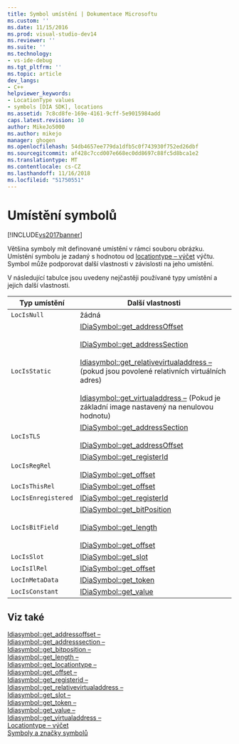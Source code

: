 ```yaml
---
title: Symbol umístění | Dokumentace Microsoftu
ms.custom: ''
ms.date: 11/15/2016
ms.prod: visual-studio-dev14
ms.reviewer: ''
ms.suite: ''
ms.technology:
- vs-ide-debug
ms.tgt_pltfrm: ''
ms.topic: article
dev_langs:
- C++
helpviewer_keywords:
- LocationType values
- symbols [DIA SDK], locations
ms.assetid: 7c8cd8fe-169e-4161-9cff-5e9015984add
caps.latest.revision: 10
author: MikeJo5000
ms.author: mikejo
manager: ghogen
ms.openlocfilehash: 54db4657ee779da1dfb5c0f743930f752ed26dbf
ms.sourcegitcommit: af428c7ccd007e668ec0dd8697c88fc5d8bca1e2
ms.translationtype: MT
ms.contentlocale: cs-CZ
ms.lasthandoff: 11/16/2018
ms.locfileid: "51750551"
---
```

# <a name="symbol-locations"></a>Umístění symbolů
[!INCLUDE[vs2017banner](../../includes/vs2017banner.md)]

Většina symboly mít definované umístění v rámci souboru obrázku. Umístění symbolu je zadaný s hodnotou od [locationtype – výčet](../../debugger/debug-interface-access/locationtype.md) výčtu. Symbol může podporovat další vlastnosti v závislosti na jeho umístění.  
  
 V následující tabulce jsou uvedeny nejčastěji používané typy umístění a jejich další vlastnosti.  
  
|Typ umístění|Další vlastnosti|  
|-------------------|---------------------------|  
|`LocIsNull`|žádná|  
|`LocIsStatic`|[IDiaSymbol::get_addressOffset](../../debugger/debug-interface-access/idiasymbol-get-addressoffset.md)<br /><br /> [IDiaSymbol::get_addressSection](../../debugger/debug-interface-access/idiasymbol-get-addresssection.md)<br /><br /> [Idiasymbol::get_relativevirtualaddress –](../../debugger/debug-interface-access/idiasymbol-get-relativevirtualaddress.md) (pokud jsou povolené relativních virtuálních adres)<br /><br /> [Idiasymbol::get_virtualaddress –](../../debugger/debug-interface-access/idiasymbol-get-virtualaddress.md) (Pokud je základní image nastavený na nenulovou hodnotu)|  
|`LocIsTLS`|[IDiaSymbol::get_addressSection](../../debugger/debug-interface-access/idiasymbol-get-addresssection.md)<br /><br /> [IDiaSymbol::get_addressOffset](../../debugger/debug-interface-access/idiasymbol-get-addressoffset.md)|  
|`LocIsRegRel`|[IDiaSymbol::get_registerId](../../debugger/debug-interface-access/idiasymbol-get-registerid.md)<br /><br /> [IDiaSymbol::get_offset](../../debugger/debug-interface-access/idiasymbol-get-offset.md)|  
|`LocIsThisRel`|[IDiaSymbol::get_offset](../../debugger/debug-interface-access/idiasymbol-get-offset.md)|  
|`LocIsEnregistered`|[IDiaSymbol::get_registerId](../../debugger/debug-interface-access/idiasymbol-get-registerid.md)|  
|`LocIsBitField`|[IDiaSymbol::get_bitPosition](../../debugger/debug-interface-access/idiasymbol-get-bitposition.md)<br /><br /> [IDiaSymbol::get_length](../../debugger/debug-interface-access/idiasymbol-get-length.md)<br /><br /> [IDiaSymbol::get_offset](../../debugger/debug-interface-access/idiasymbol-get-offset.md)|  
|`LocIsSlot`|[IDiaSymbol::get_slot](../../debugger/debug-interface-access/idiasymbol-get-slot.md)|  
|`LocIsIlRel`|[IDiaSymbol::get_offset](../../debugger/debug-interface-access/idiasymbol-get-offset.md)|  
|`LocInMetaData`|[IDiaSymbol::get_token](../../debugger/debug-interface-access/idiasymbol-get-token.md)|  
|`LocIsConstant`|[IDiaSymbol::get_value](../../debugger/debug-interface-access/idiasymbol-get-value.md)|  
  
## <a name="see-also"></a>Viz také  
 [Idiasymbol::get_addressoffset –](../../debugger/debug-interface-access/idiasymbol-get-addressoffset.md)   
 [Idiasymbol::get_addresssection –](../../debugger/debug-interface-access/idiasymbol-get-addresssection.md)   
 [Idiasymbol::get_bitposition –](../../debugger/debug-interface-access/idiasymbol-get-bitposition.md)   
 [Idiasymbol::get_length –](../../debugger/debug-interface-access/idiasymbol-get-length.md)   
 [Idiasymbol::get_locationtype –](../../debugger/debug-interface-access/idiasymbol-get-locationtype.md)   
 [Idiasymbol::get_offset –](../../debugger/debug-interface-access/idiasymbol-get-offset.md)   
 [Idiasymbol::get_registerid –](../../debugger/debug-interface-access/idiasymbol-get-registerid.md)   
 [Idiasymbol::get_relativevirtualaddress –](../../debugger/debug-interface-access/idiasymbol-get-relativevirtualaddress.md)   
 [Idiasymbol::get_slot –](../../debugger/debug-interface-access/idiasymbol-get-slot.md)   
 [Idiasymbol::get_token –](../../debugger/debug-interface-access/idiasymbol-get-token.md)   
 [Idiasymbol::get_value –](../../debugger/debug-interface-access/idiasymbol-get-value.md)   
 [Idiasymbol::get_virtualaddress –](../../debugger/debug-interface-access/idiasymbol-get-virtualaddress.md)   
 [Locationtype – výčet](../../debugger/debug-interface-access/locationtype.md)   
 [Symboly a značky symbolů](../../debugger/debug-interface-access/symbols-and-symbol-tags.md)



